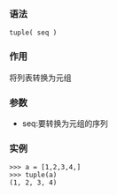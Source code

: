 ### 语法

```
tuple( seq )
```

### 作用

将列表转换为元组

### 参数

* seq:要转换为元组的序列

### 实例

```
>>> a = [1,2,3,4,]
>>> tuple(a)
(1, 2, 3, 4)
```



